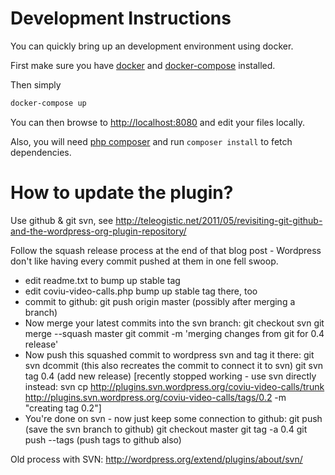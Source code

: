 # Development Instructions

You can quickly bring up an development environment using docker.

First make sure you have [docker](https://docs.docker.com/linux/) and
[docker-compose](https://docs.docker.com/compose/) installed.

Then simply
``` bash
docker-compose up
```

You can then browse to [http://localhost:8080](http://localhost:8080) and edit
your files locally.

Also, you will need [php composer](https://getcomposer.org/) and run `composer
install` to fetch dependencies.

# How to update the plugin?

Use github & git svn, see
http://teleogistic.net/2011/05/revisiting-git-github-and-the-wordpress-org-plugin-repository/

Follow the squash release process at the end of that blog post - Wordpress don't like having every commit pushed at them in one fell swoop.

* edit readme.txt to bump up stable tag
* edit coviu-video-calls.php bump up stable tag there, too
* commit to github: git push origin master (possibly after merging a branch)
* Now merge your latest commits into the svn branch:
  git checkout svn
  git merge --squash master
  git commit -m 'merging changes from git for 0.4 release'
* Now push this squashed commit to wordpress svn and tag it there:
  git svn dcommit (this also recreates the commit to connect it to svn)
  git svn tag 0.4 (add new release)
  [recently stopped working - use svn directly instead:
  svn cp http://plugins.svn.wordpress.org/coviu-video-calls/trunk http://plugins.svn.wordpress.org/coviu-video-calls/tags/0.2 -m "creating tag 0.2"]
* You're done on svn - now just keep some connection to github:
  git push (save the svn branch to github)
  git checkout master
  git tag -a 0.4
  git push --tags (push tags to github also)


Old process with SVN:
http://wordpress.org/extend/plugins/about/svn/
